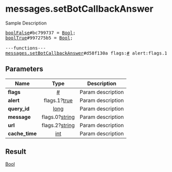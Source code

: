 # messages.setBotCallbackAnswer

Sample Description

<pre>
<a href="../constructor/boolFalse.md">boolFalse</a>#bc799737 = <a href="../type/Bool.md">Bool</a>;
<a href="../constructor/boolTrue.md">boolTrue</a>#997275b5 = <a href="../type/Bool.md">Bool</a>;

---functions---
<a href="../method/messages.setBotCallbackAnswer.md">messages.setBotCallbackAnswer</a>#d58f130a flags:<a href="../type/#.md">#</a> alert:flags.1?<a href="../type/true.md">true</a> query_id:<a href="../type/long.md">long</a> message:flags.0?<a href="../type/string.md">string</a> url:flags.2?<a href="../type/string.md">string</a> cache_time:<a href="../type/int.md">int</a> = <a href="../type/Bool.md">Bool</a>;</pre>
## Parameters

| Name | Type | Description |
|------|:----:|-------------|
| **flags** | <a href="../type/#.md">#</a> | Param description |
| **alert** | flags.1?<a href="../type/true.md">true</a> | Param description |
| **query_id** | <a href="../type/long.md">long</a> | Param description |
| **message** | flags.0?<a href="../type/string.md">string</a> | Param description |
| **url** | flags.2?<a href="../type/string.md">string</a> | Param description |
| **cache_time** | <a href="../type/int.md">int</a> | Param description |

## Result

<a href="../type/Bool.md">Bool</a>

